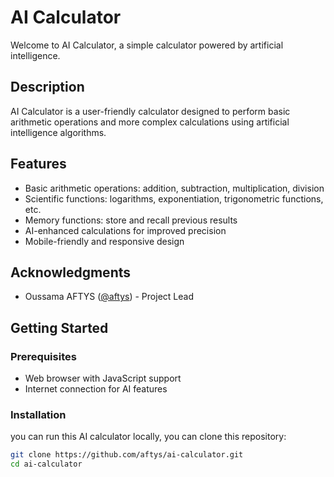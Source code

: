 # AI Calculator


Welcome to  AI Calculator, a simple calculator powered by artificial intelligence.

## Description

AI Calculator is a user-friendly calculator designed to perform basic arithmetic operations and more complex calculations using artificial intelligence algorithms.

## Features

- Basic arithmetic operations: addition, subtraction, multiplication, division
- Scientific functions: logarithms, exponentiation, trigonometric functions, etc.
- Memory functions: store and recall previous results
- AI-enhanced calculations for improved precision
- Mobile-friendly and responsive design
## Acknowledgments

- Oussama AFTYS ([@aftys](https://github.com/aftys)) - Project Lead

## Getting Started

### Prerequisites

- Web browser with JavaScript support
- Internet connection for AI features

### Installation

you can run this AI calculator locally, you can clone this repository:

```bash
git clone https://github.com/aftys/ai-calculator.git
cd ai-calculator
